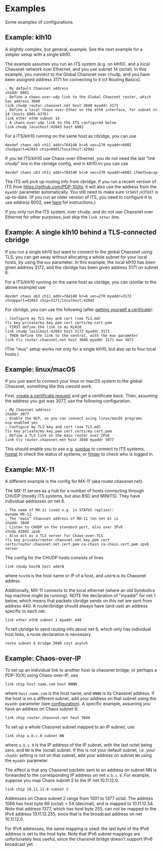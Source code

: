 # Examples

Some examples of configurations.

## Example: klh10

A slightly complex, but general, example. See the next example for a simpler setup with a single klh10.

The example assumes you run an ITS system (e.g. on klh10), and a local Chaosnet network over Ethernet, and you use subnet 14 (octal). 
In this example, you connect to the Global Chaosnet over chudp, and you have been assigned address 3171 for connecting to it (cf Routing Basics).

    ; My default Chaosnet address
    chaddr 6001
    ; Define a chaos-over-udp link to the Global Chaosnet router, which has address 3040
    link chudp router.chaosnet.net host 3040 myaddr 3171
    ; Define a local Chaos-over-Ether on the eth0 interface, for subnet nr 14 (hosts 6001-6376)
    link ether eth0 subnet 14
    ; A chaos-over-udp link to the ITS configured below
    link chudp localhost:42043 host 6002

For a ITS/klh10 running on the same host as cbridge, you can use

    devdef chaos ub3 ch11 addr=764140 br=6 vec=270 myaddr=6002 chudpport=42043 chip=6001/localhost:42042

If you let ITS/klh10 use Chaos-over-Ethernet, you do not need the last
"link chudp" line in the cbridge config, and in klh10.ini you can use

    devdef chaos ub3 ch11 addr=764140 br=6 vec=270 myaddr=6002 ifmeth=pcap

The ITS will pick up routing info from cbridge. If you run a recent version of ITS from https://github.com/PDP-10/its, it will also use the address from the `myaddr` parameter automatically. You still need to make sure `SYSHST;H3TEXT` is up-to-date.
(If you run an older version of ITS, you need to configure it to use address 6002, see [here](https://github.com/PDP-10/klh10/blob/master/run/ksits/pubits/doc/distrib.its) for instructions.)

If you only run the ITS system, over chudp, and do not use Chaosnet over Ethernet for other purposes, just skip the `link ether` line.

## Example: A single klh10 behind a TLS-connected cbridge

If you run a single klh10 but want to connect to the global Chaosnet using TLS, you can get away without allocating a whole subnet for your local hosts, by using the `mux` parameter. In this example, the local klh10 has been given address 3172, and the cbridge has been given address 3171 on subnet 6.

For a ITS/klh10 running on the same host as cbridge, you can (similar to the above example) use

    devdef chaos ub3 ch11 addr=764140 br=6 vec=270 myaddr=3172 chudpport=42043 chip=3171/localhost:42042

For cbridge, you can use the following (after [getting yourself a cerificate](TLS.md)):

	; Configure my TLS key and cert (see TLS.md)
	tls key private/my.key.pem cert certs/my.cert.pem
    ; FIRST define the link to my KLH10
    link chudp localhost:42043 host 3172 myaddr 3171
    ; THEN define the link to the central, with the mux parameter
    link tls router.chaosnet.net host 3040 myaddr 3171 mux 3072

(The "mux" setup works not only for a single klh10, but also up to four local hosts.)

## Example: linux/macOS

If you just want to connect your linux or macOS system to the global Chaosnet, something like this cwould work. 

First, [create a certificate request](TLS.md) and get a certificate back. Then, assuming the address you got was 3077, use the following configuration.

	; My Chaosnet address
	chaddr 3077
	; Enable the NCP, so you can connect using linux/macOS programs
	ncp enabled yes
	; Configure my TLS key and cert (see TLS.md)
	tls key private/my.key.pem cert certs/my.cert.pem
	; Define a TLS link to the main router over IPv6
	link tls router.chaosnet.net host 3040 myaddr 3077

This should enable you to use e.g. [supdup](https://github.com/PDP-10/supdup) to connect to ITS systems,  [hostat](hostat.c) to check the status of systems, or [finger](finger.py) to check who is logged in.

## Example: MX-11

A different example is the config for MX-11 (aka router.chaosnet.net).

The MX-11 serves as a hub for a number of hosts connecting through
CHUDP (mostly ITS systems, but also BSD and MINITS). They have
individual addresses on net 6. 

    ; The name of MX-11 (used e.g. in STATUS replies):
    myname MX-11
    ; The "main" Chaosnet address of MX-11 (on net 6) is
    chaddr 3040
    ; Listen to CHUDP on the standard port, also over IPv6
    chudp 42042 ipv6
    ; Also act as a TLS server for Chaos-over-TLS
    tls key private/router.chaosnet.net.key.pem cert certs/router.chaosnet.net.cert.pem ca-chain ca-chain.cert.pem ipv6 server

The config for the CHUDP hosts consists of lines

    link chudp hostN host addrN

where `hostN` is the host name or IP of a host, and `addrN` is its
Chaosnet addess. 

Additionally, MX-11 connects to the local ethernet (where an old
Symbolics lisp machine might be running). NOTE the declaration of
"myaddr" for net 1 below, which means that packets cbridge sends on this net
are sent from address 440. A router/bridge should always have (and
use) an address specific to each net.

    link ether eth0 subnet 1 myaddr 440

To tell cbridge to send routing info about net 6, which only has
individual host links, a route declaration is necessary.

    route subnet 6 bridge 3040 cost asynch

## Example: Chaos-over-IP

To set up an individual link to another host (a chaosnet bridge, or perhaps a PDP-10/X) using Chaos-over-IP, use

    link chip host.name.com host NNNN

where `host.name.com` is the host name, and `NNNN` is its Chaosnet address. If the host is on a different subnet, add your address on that subnet using the `myaddr` parameter (see [configuration](CONFIGURATION.md)). A specific example, assuming you have an address on Chaos subnet 6:

    link chip router.chaosnet.net host 3040

To set up a whole Chaosnet subnet mapped to an IP subnet, use

    link chip a.b.c.0 subnet NN

where `a.b.c.0` is the IP address of the IP subnet, with the last octet being zero, and `NN` is the (octal) subnet. If this is not your default subnet, i.e. your `chaddr` setting is not on that subnet, add your address on subnet `NN` using the `myaddr` parameter.

The effect is that any Chaosnet packets sent to an address on subnet NN is forwarded to the corresponding IP address on net `a.b.c.0`. For example, suppose you map Chaos subnet 2 to the IP net 10.11.12.0. 

    link chip 10.11.12.0 subnet 2

Addresses on Chaos subnet 2 range from 1001 to 1377 octal. The address 1066 has host byte 66 (octal) = 54 (decimal), and is mapped to 10.11.12.54. Note that address 1377, which has host byte 255, can not be mapped to the IPv4 address 10.11.12.255, since that is the broadcast address on net 10.11.12.0.

For IPv6 addresses, the same mapping is used: the last byte of the IPv6 address is set to the host byte. Note that IPv6 subnet mappings are unfortunately less useful, since the chaosnet bridge doesn't support IPv6 broadcast yet.
